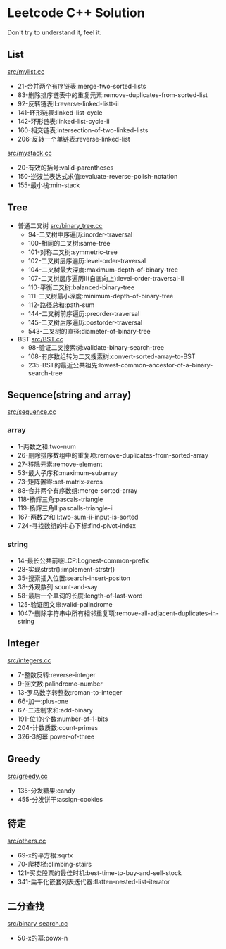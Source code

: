 # Leetcode C++ Solution

Don't try to understand it, feel it.

## List

[src/mylist.cc](src/mylist.cc)
* 21-合并两个有序链表:merge-two-sorted-lists
* 83-删除排序链表中的重复元素:remove-duplicates-from-sorted-list
* 92-反转链表II:reverse-linked-listt-ii
* 141-环形链表:linked-list-cycle
* 142-环形链表:linked-list-cycle-ii
* 160-相交链表:intersection-of-two-linked-lists
* 206-反转一个单链表:reverse-linked-list

[src/mystack.cc](src/mystack.cc)
* 20-有效的括号:valid-parentheses
* 150-逆波兰表达式求值:evaluate-reverse-polish-notation
* 155-最小栈:min-stack

## Tree

* 普通二叉树 [src/binary_tree.cc](src/binary_tree.cc)
    + 94-二叉树中序遍历:inorder-traversal
    + 100-相同的二叉树:same-tree
    + 101-对称二叉树:symmetric-tree
    + 102-二叉树层序遍历:level-order-traversal
    + 104-二叉树最大深度:maximum-depth-of-binary-tree
    + 107-二叉树层序遍历II(自底向上):level-order-traversal-II
    + 110-平衡二叉树:balanced-binary-tree
    + 111-二叉树最小深度:minimum-depth-of-binary-tree
    + 112-路径总和:path-sum
    + 144-二叉树前序遍历:preorder-traversal
    + 145-二叉树后序遍历:postorder-traversal
    + 543-二叉树的直径:diameter-of-binary-tree
* BST [src/BST.cc](src/BST.cc)
    + 98-验证二叉搜索树:validate-binary-search-tree
    + 108-有序数组转为二叉搜索树:convert-sorted-array-to-BST
    + 235-BST的最近公共祖先:lowest-common-ancestor-of-a-binary-search-tree

## Sequence(string and array)

[src/sequence.cc](src/sequence.cc)

### array
* 1-两数之和:two-num
* 26-删除排序数组中的重复项:remove-duplicates-from-sorted-array
* 27-移除元素:remove-element
* 53-最大子序和:maximum-subarray
* 73-矩阵置零:set-matrix-zeros
* 88-合并两个有序数组:merge-sorted-array
* 118-杨辉三角:pascals-triangle
* 119-杨辉三角II:pascalls-triangle-ii
* 167-两数之和II:two-sum-ii-input-is-sorted
* 724-寻找数组的中心下标:find-pivot-index

### string

* 14-最长公共前缀LCP:Lognest-common-prefix
* 28-实现strstr():implement-strstr()
* 35-搜索插入位置:search-insert-positon
* 38-外观数列:sount-and-say
* 58-最后一个单词的长度:length-of-last-word
* 125-验证回文串:valid-palindrome
* 1047-删除字符串中所有相邻重复项:remove-all-adjacent-duplicates-in-string

## Integer

[src/integers.cc](src/integers.cc)

* 7-整数反转:reverse-integer
* 9-回文数:palindrome-number
* 13-罗马数字转整数:roman-to-integer
* 66-加一:plus-one
* 67-二进制求和:add-binary
* 191-位1的个数:number-of-1-bits
* 204-计数质数:count-primes
* 326-3的幂:power-of-three

## Greedy

[src/greedy.cc](src/greedy.cc)

* 135-分发糖果:candy
* 455-分发饼干:assign-cookies

## 待定

[src/others.cc](src/others.cc)

* 69-x的平方根:sqrtx
* 70-爬楼梯:climbing-stairs
* 121-买卖股票的最佳时机:best-time-to-buy-and-sell-stock
* 341-扁平化嵌套列表迭代器:flatten-nested-list-iterator

## 二分查找

[src/binary_search.cc](src/binary_search.cc)

* 50-x的幂:powx-n

